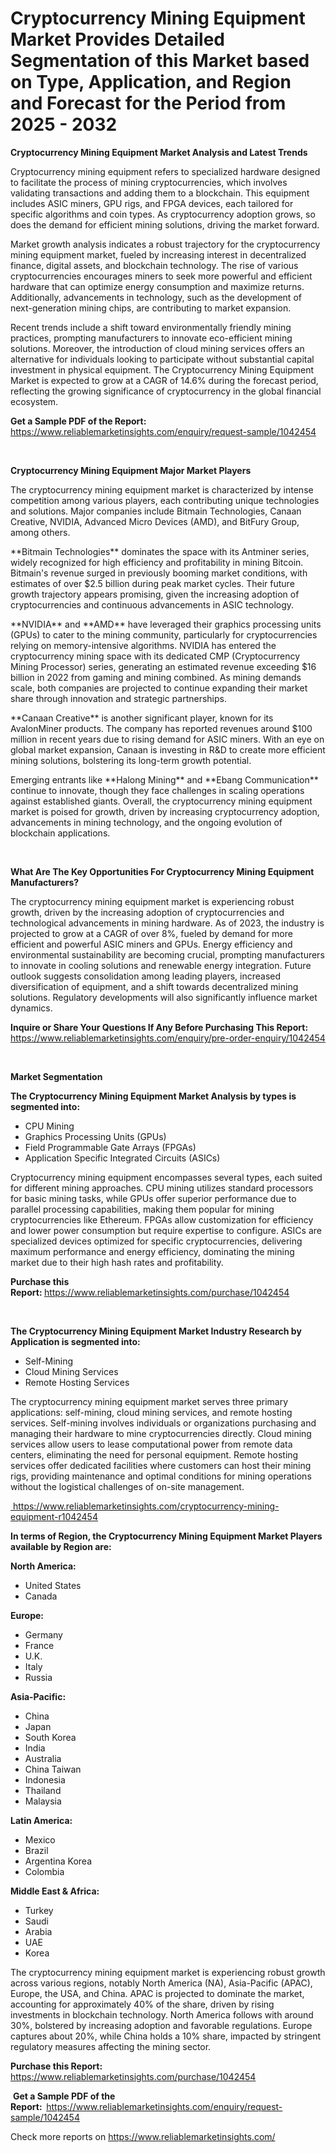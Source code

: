 <p><h1>Cryptocurrency Mining Equipment Market Provides Detailed Segmentation of this Market based on Type, Application, and Region and Forecast for the Period from 2025 - 2032</h1></p><p><strong>Cryptocurrency Mining Equipment Market Analysis and Latest Trends</strong></p>
<p><p>Cryptocurrency mining equipment refers to specialized hardware designed to facilitate the process of mining cryptocurrencies, which involves validating transactions and adding them to a blockchain. This equipment includes ASIC miners, GPU rigs, and FPGA devices, each tailored for specific algorithms and coin types. As cryptocurrency adoption grows, so does the demand for efficient mining solutions, driving the market forward.</p><p>Market growth analysis indicates a robust trajectory for the cryptocurrency mining equipment market, fueled by increasing interest in decentralized finance, digital assets, and blockchain technology. The rise of various cryptocurrencies encourages miners to seek more powerful and efficient hardware that can optimize energy consumption and maximize returns. Additionally, advancements in technology, such as the development of next-generation mining chips, are contributing to market expansion.</p><p>Recent trends include a shift toward environmentally friendly mining practices, prompting manufacturers to innovate eco-efficient mining solutions. Moreover, the introduction of cloud mining services offers an alternative for individuals looking to participate without substantial capital investment in physical equipment. The Cryptocurrency Mining Equipment Market is expected to grow at a CAGR of 14.6% during the forecast period, reflecting the growing significance of cryptocurrency in the global financial ecosystem.</p></p>
<p><strong>Get a Sample PDF of the Report:&nbsp;</strong> <a href="https://www.reliablemarketinsights.com/enquiry/request-sample/1042454?utm_campaign=2647&utm_medium=2&utm_source=Github&utm_content=ia&utm_term=05032025&utm_id=cryptocurrency-mining-equipment">https://www.reliablemarketinsights.com/enquiry/request-sample/1042454</a></p>
<p>&nbsp;</p>
<p><strong>Cryptocurrency Mining Equipment Major Market Players</strong></p>
<p><p>The cryptocurrency mining equipment market is characterized by intense competition among various players, each contributing unique technologies and solutions. Major companies include Bitmain Technologies, Canaan Creative, NVIDIA, Advanced Micro Devices (AMD), and BitFury Group, among others. </p><p>**Bitmain Technologies** dominates the space with its Antminer series, widely recognized for high efficiency and profitability in mining Bitcoin. Bitmain's revenue surged in previously booming market conditions, with estimates of over $2.5 billion during peak market cycles. Their future growth trajectory appears promising, given the increasing adoption of cryptocurrencies and continuous advancements in ASIC technology.</p><p>**NVIDIA** and **AMD** have leveraged their graphics processing units (GPUs) to cater to the mining community, particularly for cryptocurrencies relying on memory-intensive algorithms. NVIDIA has entered the cryptocurrency mining space with its dedicated CMP (Cryptocurrency Mining Processor) series, generating an estimated revenue exceeding $16 billion in 2022 from gaming and mining combined. As mining demands scale, both companies are projected to continue expanding their market share through innovation and strategic partnerships.</p><p>**Canaan Creative** is another significant player, known for its AvalonMiner products. The company has reported revenues around $100 million in recent years due to rising demand for ASIC miners. With an eye on global market expansion, Canaan is investing in R&D to create more efficient mining solutions, bolstering its long-term growth potential.</p><p>Emerging entrants like **Halong Mining** and **Ebang Communication** continue to innovate, though they face challenges in scaling operations against established giants. Overall, the cryptocurrency mining equipment market is poised for growth, driven by increasing cryptocurrency adoption, advancements in mining technology, and the ongoing evolution of blockchain applications.</p></p>
<p>&nbsp;</p>
<p><strong>What Are The Key Opportunities For Cryptocurrency Mining Equipment Manufacturers?</strong></p>
<p><p>The cryptocurrency mining equipment market is experiencing robust growth, driven by the increasing adoption of cryptocurrencies and technological advancements in mining hardware. As of 2023, the industry is projected to grow at a CAGR of over 8%, fueled by demand for more efficient and powerful ASIC miners and GPUs. Energy efficiency and environmental sustainability are becoming crucial, prompting manufacturers to innovate in cooling solutions and renewable energy integration. Future outlook suggests consolidation among leading players, increased diversification of equipment, and a shift towards decentralized mining solutions. Regulatory developments will also significantly influence market dynamics.</p></p>
<p><strong>Inquire or Share Your Questions If Any Before Purchasing This Report:</strong> <a href="https://www.reliablemarketinsights.com/enquiry/pre-order-enquiry/1042454?utm_campaign=2647&utm_medium=2&utm_source=Github&utm_content=ia&utm_term=05032025&utm_id=cryptocurrency-mining-equipment">https://www.reliablemarketinsights.com/enquiry/pre-order-enquiry/1042454</a></p>
<p>&nbsp;</p>
<p><strong>Market Segmentation</strong></p>
<p><strong>The Cryptocurrency Mining Equipment Market Analysis by types is segmented into:</strong></p>
<p><ul><li>CPU Mining</li><li>Graphics Processing Units (GPUs)</li><li>Field Programmable Gate Arrays (FPGAs)</li><li>Application Specific Integrated Circuits (ASICs)</li></ul></p>
<p><p>Cryptocurrency mining equipment encompasses several types, each suited for different mining approaches. CPU mining utilizes standard processors for basic mining tasks, while GPUs offer superior performance due to parallel processing capabilities, making them popular for mining cryptocurrencies like Ethereum. FPGAs allow customization for efficiency and lower power consumption but require expertise to configure. ASICs are specialized devices optimized for specific cryptocurrencies, delivering maximum performance and energy efficiency, dominating the mining market due to their high hash rates and profitability.</p></p>
<p><strong>Purchase this Report:&nbsp;</strong><a href="https://www.reliablemarketinsights.com/purchase/1042454?utm_campaign=2647&utm_medium=2&utm_source=Github&utm_content=ia&utm_term=05032025&utm_id=cryptocurrency-mining-equipment">https://www.reliablemarketinsights.com/purchase/1042454</a></p>
<p>&nbsp;</p>
<p><strong>The Cryptocurrency Mining Equipment Market Industry Research by Application is segmented into:</strong></p>
<p><ul><li>Self-Mining</li><li>Cloud Mining Services</li><li>Remote Hosting Services</li></ul></p>
<p><p>The cryptocurrency mining equipment market serves three primary applications: self-mining, cloud mining services, and remote hosting services. Self-mining involves individuals or organizations purchasing and managing their hardware to mine cryptocurrencies directly. Cloud mining services allow users to lease computational power from remote data centers, eliminating the need for personal equipment. Remote hosting services offer dedicated facilities where customers can host their mining rigs, providing maintenance and optimal conditions for mining operations without the logistical challenges of on-site management.</p></p>
<p><a href="https://www.reliablemarketinsights.com/cryptocurrency-mining-equipment-r1042454?utm_campaign=2647&utm_medium=2&utm_source=Github&utm_content=ia&utm_term=05032025&utm_id=cryptocurrency-mining-equipment">&nbsp;https://www.reliablemarketinsights.com/cryptocurrency-mining-equipment-r1042454</a></p>
<p><strong>In terms of Region, the Cryptocurrency Mining Equipment Market Players available by Region are:</strong></p>
<p>
    <p> <strong> North America: </strong>
        <ul>
            <li>United States</li>
            <li>Canada</li>
        </ul>
        </p> 
    <p> <strong> Europe: </strong>
        <ul>
            <li>Germany</li>
            <li>France</li>
            <li>U.K.</li>
            <li>Italy</li>
            <li>Russia</li>
        </ul>
        </p> 
    <p> <strong> Asia-Pacific: </strong>
        <ul>
            <li>China</li>
            <li>Japan</li>
            <li>South Korea</li>
            <li>India</li>
            <li>Australia</li>
            <li>China Taiwan</li>
            <li>Indonesia</li>
            <li>Thailand</li>
            <li>Malaysia</li>
        </ul>
        </p> 
    <p> <strong> Latin America: </strong>
        <ul>
            <li>Mexico</li>
            <li>Brazil</li>
            <li>Argentina Korea</li>
            <li>Colombia</li>
        </ul>
        </p> 
    <p> <strong> Middle East & Africa: </strong>
        <ul>
            <li>Turkey</li>
            <li>Saudi</li>
            <li>Arabia</li>
            <li>UAE</li>
            <li>Korea</li>
        </ul>
    </p>
    </p>
<p><p>The cryptocurrency mining equipment market is experiencing robust growth across various regions, notably North America (NA), Asia-Pacific (APAC), Europe, the USA, and China. APAC is projected to dominate the market, accounting for approximately 40% of the share, driven by rising investments in blockchain technology. North America follows with around 30%, bolstered by increasing adoption and favorable regulations. Europe captures about 20%, while China holds a 10% share, impacted by stringent regulatory measures affecting the mining sector.</p></p>
<p><strong>Purchase this Report: </strong><a href="https://www.reliablemarketinsights.com/purchase/1042454?utm_campaign=2647&utm_medium=2&utm_source=Github&utm_content=ia&utm_term=05032025&utm_id=cryptocurrency-mining-equipment">https://www.reliablemarketinsights.com/purchase/1042454</a></p>
<p>&nbsp;<strong>Get a Sample PDF of the Report:&nbsp;&nbsp;</strong><a href="https://www.reliablemarketinsights.com/enquiry/request-sample/1042454?utm_campaign=2647&utm_medium=2&utm_source=Github&utm_content=ia&utm_term=05032025&utm_id=cryptocurrency-mining-equipment">https://www.reliablemarketinsights.com/enquiry/request-sample/1042454</a></p>
<p><strong></strong></p>
<p>Check more reports on <a href="https://www.reliablemarketinsights.com/?utm_campaign=2647&utm_medium=2&utm_source=Github&utm_content=ia&utm_term=05032025&utm_id=cryptocurrency-mining-equipment">https://www.reliablemarketinsights.com/</a></p>